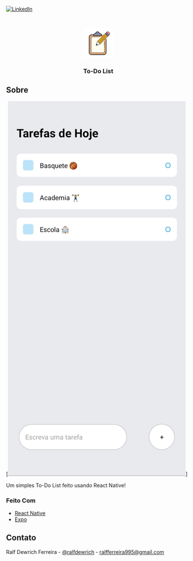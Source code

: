 [![LinkedIn][linkedin-shield]][linkedin-url]


<br />
<p align="center">
  <a href="https://github.com/othneildrew/Best-README-Template">
    <img src="assets/icon.png" alt="Logo" width="80" height="80">
  </a>

  <h3 align="center">To-Do List</h3>

## Sobre

[![Product Name Screen Shot][product-screenshot]]

Um simples To-Do List feito usando React Native!

### Feito Com

* [React Native](https://reactnative.dev/)
* [Expo](https://expo.io/)

## Contato

Ralf Dewrich Ferreira - [@ralfdewrich](https://twitter.com/ralfdewrich) - ralfferreira995@gmail.com

[linkedin-shield]: https://img.shields.io/badge/-LinkedIn-black.svg?style=for-the-badge&logo=linkedin&colorB=555
[linkedin-url]: https://www.linkedin.com/in/ralfferreira/
[product-screenshot]: assets/product.png